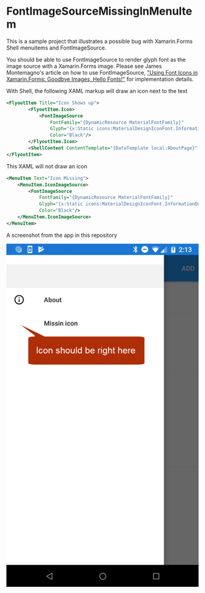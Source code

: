 ﻿# FontImageSourceMissingInMenuItem
This is a sample project that illustrates a possible bug with Xamarin.Forms Shell menuitems and FontImageSource.

You should be able to use FontImageSource to render glyph font as the image source with a Xamarin.Forms image.  Please see James Montemagno's article on how to use FontImageSource, <a href="https://montemagno.com/using-font-icons-in-xamarin-forms-goodbye-images-hello-fonts/" target="_blank">"Using Font Icons in Xamarin.Forms: Goodbye Images, Hello Fonts!"</a> for implementation details.

With Shell, the following XAML markup will draw an icon next to the text

```xml
<FlyoutItem Title="Icon Shows up">
        <FlyoutItem.Icon>
            <FontImageSource
                FontFamily="{DynamicResource MaterialFontFamily}"
                Glyph="{x:Static icons:MaterialDesignIconFont.InformationOutline}"
                Color="Black"/>
        </FlyoutItem.Icon>
        <ShellContent ContentTemplate="{DataTemplate local:AboutPage}" />
</FlyoutItem>
```

This XAML will not draw an icon

```xml
<MenuItem Text="Icon Missing">
    <MenuItem.IconImageSource>
        <FontImageSource
            FontFamily="{DynamicResource MaterialFontFamily}"
            Glyph="{x:Static icons:MaterialDesignIconFont.InformationOutline}"
            Color="Black"/>
    </MenuItem.IconImageSource>
</MenuItem>
```    

A screenshot from the app in this repository

![](https://github.com/anotherlab/fontimagesourcemissinginmenuitem/blob/master/screenshots/menuitem%201.png?raw=true)


